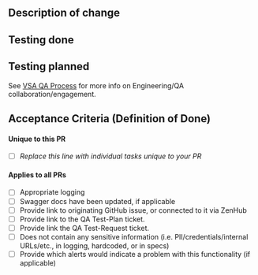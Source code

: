 ## Description of change
<!-- Please include a description of the change. What would a code reviewer, or a future dev, need to know about this PR in order to understand why this PR is necessary. This could include dependencies introduced, changes in behavior, pointers to more detailed documentation -->

## Testing done
<!-- Please describe testing done to verify the changes. -->

## Testing planned
<!-- Please describe testing planned.
Provide link to QA Test-Plan ticket \[issue-template coming soon].
Also, if UI-testable (i.e., testable manually on Staging by QA, either via the browser or REST API-client), provide link to QA test-request ticket \[issue-template coming soon]. -->

See [VSA QA Process](https://github.com/department-of-veterans-affairs/va.gov-team/blob/master/teams/vsa/teams/qa/vsa-qa-process.md) for more info on Engineering/QA collaboration/engagement.

## Acceptance Criteria (Definition of Done)

#### Unique to this PR
<!-- This would be a good place to include feature flag check item and info, specific dashboards and instrumentation check item and info -->
- [ ] _Replace this line with individual tasks unique to your PR_

#### Applies to all PRs

- [ ] Appropriate logging
- [ ] Swagger docs have been updated, if applicable
- [ ] Provide link to originating GitHub issue, or connected to it via ZenHub
- [ ] Provide link to the QA Test-Plan ticket.
- [ ] Provide link the QA Test-Request ticket.
- [ ] Does not contain any sensitive information (i.e. PII/credentials/internal URLs/etc., in logging, hardcoded, or in specs)
- [ ] Provide which alerts would indicate a problem with this functionality (if applicable)
